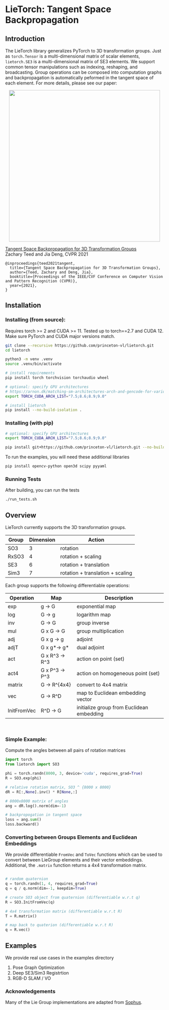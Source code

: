 # LieTorch: Tangent Space Backpropagation


## Introduction

The LieTorch library generalizes PyTorch to 3D transformation groups. Just as `torch.Tensor` is a multi-dimensional matrix of scalar elements, `lietorch.SE3` is a multi-dimensional matrix of SE3 elements. We support common tensor manipulations such as indexing, reshaping, and broadcasting. Group operations can be composed into computation graphs and backpropagation is automatically peformed in the tangent space of each element. For more details, please see our paper:

<center><img src="lietorch.png" width="480" style="center"></center>

[Tangent Space Backpropagation for 3D Transformation Groups](https://arxiv.org/pdf/2103.12032.pdf)  
Zachary Teed and Jia Deng, CVPR 2021

```
@inproceedings{teed2021tangent,
  title={Tangent Space Backpropagation for 3D Transformation Groups},
  author={Teed, Zachary and Deng, Jia},
  booktitle={Proceedings of the IEEE/CVF Conference on Computer Vision and Pattern Recognition (CVPR)},
  year={2021},
}
```


## Installation


### Installing (from source):

Requires torch >= 2 and CUDA >= 11. Tested up to torch==2.7 and CUDA 12. Make sure PyTorch and CUDA major versions match. 

```bash
git clone --recursive https://github.com/princeton-vl/lietorch.git
cd lietorch

python3 -m venv .venv
source .venv/bin/activate

# install requirements
pip install torch torchvision torchaudio wheel

# optional: specify GPU architectures
# https://arnon.dk/matching-sm-architectures-arch-and-gencode-for-various-nvidia-cards/
export TORCH_CUDA_ARCH_LIST="7.5;8.6;8.9;9.0"

# install lietorch
pip install --no-build-isolation .
```

### Installing (with pip)
```bash
# optional: specify GPU architectures
export TORCH_CUDA_ARCH_LIST="7.5;8.6;8.9;9.0"

pip install git+https://github.com/princeton-vl/lietorch.git --no-build-isolation
```


To run the examples, you will need these additional libraries
```bash
pip install opencv-python open3d scipy pyyaml
```

### Running Tests

After building, you can run the tests
```bash
./run_tests.sh
```



## Overview

LieTorch currently supports the 3D transformation groups. 

| Group  | Dimension | Action |
| -------| --------- | ------------- |
| SO3    | 3  | rotation |
| RxSO3  | 4  | rotation + scaling |
| SE3    | 6  | rotation + translation |
| Sim3   | 7  | rotation + translation + scaling |

Each group supports the following differentiable operations:

| Operation | Map | Description |
| -------| --------| ------------- |
| exp    | g -> G | exponential map |
| log    | G -> g | logarithm map |
| inv    | G -> G | group inverse |
| mul    | G x G -> G | group multiplication |
| adj    | G x g -> g | adjoint |
| adjT   | G x g*-> g* | dual adjoint |
| act    | G x R^3 -> R^3 | action on point (set) |
| act4   | G x P^3 -> P^3 | action on homogeneous point (set) |
| matrix | G -> R^{4x4} | convert to 4x4 matrix
| vec    | G -> R^D | map to Euclidean embedding vector |
| InitFromVec | R^D -> G | initialize group from Euclidean embedding



&nbsp;
### Simple Example:
Compute the angles between all pairs of rotation matrices

```python
import torch
from lietorch import SO3

phi = torch.randn(8000, 3, device='cuda', requires_grad=True)
R = SO3.exp(phi)

# relative rotation matrix, SO3 ^ {8000 x 8000}
dR = R[:,None].inv() * R[None,:]

# 8000x8000 matrix of angles
ang = dR.log().norm(dim=-1)

# backpropogation in tangent space
loss = ang.sum()
loss.backward()
```


### Converting between Groups Elements and Euclidean Embeddings
We provide differentiable `FromVec` and `ToVec` functions which can be used to convert between LieGroup elements and their vector embeddings. Additional, the `.matrix` function returns a 4x4 transformation matrix.
```python

# random quaternion
q = torch.randn(1, 4, requires_grad=True)
q = q / q.norm(dim=-1, keepdim=True)

# create SO3 object from quaternion (differentiable w.r.t q)
R = SO3.InitFromVec(q)

# 4x4 transformation matrix (differentiable w.r.t R)
T = R.matrix()

# map back to quaterion (differentiable w.r.t R)
q = R.vec()

```


## Examples
We provide real use cases in the examples directory
1. Pose Graph Optimization
2. Deep SE3/Sim3 Registrtion
3. RGB-D SLAM / VO

### Acknowledgements
Many of the Lie Group implementations are adapted from [Sophus](https://github.com/strasdat/Sophus). 

